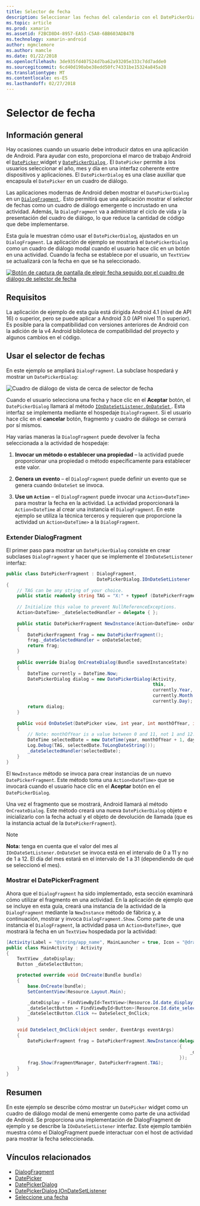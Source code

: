 ```yaml
---
title: Selector de fecha
description: Seleccionar las fechas del calendario con el DatePickerDialog y DialogFragment
ms.topic: article
ms.prod: xamarin
ms.assetid: F2BCD8D4-8957-EA53-C5A8-6BB603ADB47B
ms.technology: xamarin-android
author: mgmclemore
ms.author: mamcle
ms.date: 01/22/2018
ms.openlocfilehash: 3de935fd407524d7ba62a93205e333c7dd7adde0
ms.sourcegitcommit: 6cd40d190abe38edd50fc74331be15324a845a28
ms.translationtype: MT
ms.contentlocale: es-ES
ms.lasthandoff: 02/27/2018
---
```

# <a name="date-picker"></a>Selector de fecha

## <a name="overview"></a>Información general

Hay ocasiones cuando un usuario debe introducir datos en una aplicación de Android. Para ayudar con esto, proporciona el marco de trabajo Android el [ `DatePicker` ](https://developer.xamarin.com/api/type/Android.Widget.DatePicker/) widget y [ `DatePickerDialog` ](https://developer.xamarin.com/api/type/Android.App.DatePickerDialog/) . El `DatePicker` permite a los usuarios seleccionar el año, mes y día en una interfaz coherente entre dispositivos y aplicaciones. El `DatePickerDialog` es una clase auxiliar que encapsula el `DatePicker` en un cuadro de diálogo.

Las aplicaciones modernas de Android deben mostrar el `DatePickerDialog` en un [ `DialogFragment` ](https://developer.xamarin.com/api/type/Android.App.DialogFragment/). Esto permitirá que una aplicación mostrar el selector de fechas como un cuadro de diálogo emergente o incrustado en una actividad. Además, la `DialogFragment` va a administrar el ciclo de vida y la presentación del cuadro de diálogo, lo que reduce la cantidad de código que debe implementarse.

Esta guía le muestran cómo usar el `DatePickerDialog`, ajustados en un `DialogFragment`. La aplicación de ejemplo se mostrará el `DatePickerDialog` como un cuadro de diálogo modal cuando el usuario hace clic en un botón en una actividad. Cuando la fecha se establece por el usuario, un `TextView` se actualizará con la fecha en que se ha seleccionado.

[![Botón de captura de pantalla de elegir fecha seguido por el cuadro de diálogo de selector de fecha](date-picker-images/image-01-sml.png)](date-picker-images/image-01.png)

## <a name="requirements"></a>Requisitos

La aplicación de ejemplo de esta guía está dirigida Android 4.1 (nivel de API
16) o superior, pero se puede aplicar a Android 3.0 (API nivel 11 o superior). Es posible para la compatibilidad con versiones anteriores de Android con la adición de la v4 Android biblioteca de compatibilidad del proyecto y algunos cambios en el código.

## <a name="using-the-datepicker"></a>Usar el selector de fechas

En este ejemplo se ampliará `DialogFragment`. La subclase hospedará y mostrar un `DatePickerDialog`:

![Cuadro de diálogo de vista de cerca de selector de fecha](date-picker-images/image-02.png)

Cuando el usuario selecciona una fecha y hace clic en el **Aceptar** botón, el `DatePickerDialog` llamará al método [ `IOnDateSetListener.OnDateSet` ](https://developer.xamarin.com/api/member/Android.App.DatePickerDialog+IOnDateSetListener.OnDateSet/p/Android.Widget.DatePicker/System.Int32/System.Int32/System.Int32/).
Esta interfaz se implementa mediante el hospedaje `DialogFragment`. Si el usuario hace clic en el **cancelar** botón, fragmento y cuadro de diálogo se cerrará por sí mismos.

Hay varias maneras la `DialogFragment` puede devolver la fecha seleccionada a la actividad de hospedaje:

1. **Invocar un método o establecer una propiedad** &ndash; la actividad puede proporcionar una propiedad o método específicamente para establecer este valor.

2. **Genera un evento** &ndash; el `DialogFragment` puede definir un evento que se genera cuando `OnDateSet` se invoca.

3. **Use un `Action`**  &ndash; el `DialogFragment` puede invocar una `Action<DateTime>` para mostrar la fecha en la actividad. La actividad proporcionará la `Action<DateTime` al crear una instancia el `DialogFragment`. En este ejemplo se utiliza la técnica terceros y requieren que proporcione la actividad un `Action<DateTime>` a la `DialogFragment`.


<a name="extending_dialogfragment" />

### <a name="extending-dialogfragment"></a>Extender DialogFragment

El primer paso para mostrar un `DatePickerDialog` consiste en crear subclases `DialogFragment` y hacer que se implemente el `IOnDateSetListener` interfaz:

```csharp
public class DatePickerFragment : DialogFragment, 
                                  DatePickerDialog.IOnDateSetListener
{
    // TAG can be any string of your choice.
    public static readonly string TAG = "X:" + typeof (DatePickerFragment).Name.ToUpper();
    
    // Initialize this value to prevent NullReferenceExceptions.
    Action<DateTime> _dateSelectedHandler = delegate { };
    
    public static DatePickerFragment NewInstance(Action<DateTime> onDateSelected)
    {
        DatePickerFragment frag = new DatePickerFragment();
        frag._dateSelectedHandler = onDateSelected;
        return frag;
    }
    
    public override Dialog OnCreateDialog(Bundle savedInstanceState)
    {
        DateTime currently = DateTime.Now;
        DatePickerDialog dialog = new DatePickerDialog(Activity, 
                                                       this, 
                                                       currently.Year, 
                                                       currently.Month - 1,
                                                       currently.Day);
        return dialog;
    }
    
    public void OnDateSet(DatePicker view, int year, int monthOfYear, int dayOfMonth)
    {
        // Note: monthOfYear is a value between 0 and 11, not 1 and 12!
        DateTime selectedDate = new DateTime(year, monthOfYear + 1, dayOfMonth);
        Log.Debug(TAG, selectedDate.ToLongDateString());
        _dateSelectedHandler(selectedDate);
    }
}
```

El `NewInstance` método se invoca para crear instancias de un nuevo `DatePickerFragment`. Este método toma una `Action<DateTime>` que se invocará cuando el usuario hace clic en el **Aceptar** botón en el `DatePickerDialog`.

Una vez el fragmento que se mostrará, Android llamará al método `OnCreateDialog`. Este método creará una nueva `DatePickerDialog` objeto e inicializarlo con la fecha actual y el objeto de devolución de llamada (que es la instancia actual de la `DatePickerFragment`).


> [!NOTE]
> **Nota:** tenga en cuenta que el valor del mes al `IOnDateSetListener.OnDateSet` se invoca está en el intervalo de 0 a 11 y no de 1 a 12. El día del mes estará en el intervalo de 1 a 31 (dependiendo de qué se seleccionó el mes).


<a name="date_picker_fragment" />

### <a name="showing-the-datepickerfragment"></a>Mostrar el DatePickerFragment

Ahora que el `DialogFragment` ha sido implementado, esta sección examinará cómo utilizar el fragmento en una actividad. En la aplicación de ejemplo que se incluye en esta guía, creará una instancia de la actividad de la `DialogFragment` mediante la `NewInstance` método de fábrica y, a continuación, mostrar y invoca `DialogFragment.Show`. Como parte de una instancia el `DialogFragment`, la actividad pasa un `Action<DateTime>`, que mostrará la fecha en un `TextView` hospedada por la actividad:

```csharp
[Activity(Label = "@string/app_name", MainLauncher = true, Icon = "@drawable/icon")]
public class MainActivity : Activity
{
    TextView _dateDisplay;
    Button _dateSelectButton;

    protected override void OnCreate(Bundle bundle)
    {
        base.OnCreate(bundle);
        SetContentView(Resource.Layout.Main);

        _dateDisplay = FindViewById<TextView>(Resource.Id.date_display);
        _dateSelectButton = FindViewById<Button>(Resource.Id.date_select_button);
        _dateSelectButton.Click += DateSelect_OnClick;
    }

    void DateSelect_OnClick(object sender, EventArgs eventArgs)
    {
        DatePickerFragment frag = DatePickerFragment.NewInstance(delegate(DateTime time)
                                                                 {
                                                                     _dateDisplay.Text = time.ToLongDateString();
                                                                 });
        frag.Show(FragmentManager, DatePickerFragment.TAG);
    }
}
```

<a name="summary" />

## <a name="summary"></a>Resumen

En este ejemplo se describe cómo mostrar un `DatePicker` widget como un cuadro de diálogo modal de menú emergente como parte de una actividad de Android. Se proporciona una implementación de DialogFragment de ejemplo y se describe la `IOnDateSetListener` interfaz. Este ejemplo también muestra cómo el DialogFragment puede interactuar con el host de actividad para mostrar la fecha seleccionada.


## <a name="related-links"></a>Vínculos relacionados

- [DialogFragment](https://developer.xamarin.com/api/type/Android.App.DialogFragment/)
- [DatePicker](https://developer.xamarin.com/api/type/Android.Widget.DatePicker/)
- [DatePickerDialog](https://developer.xamarin.com/api/type/Android.App.DatePickerDialog/)
- [DatePickerDialog.IOnDateSetListener](https://developer.xamarin.com/api/type/Android.App.DatePickerDialog+IOnDateSetListener/)
- [Seleccione una fecha](https://github.com/xamarinhttps://developer.xamarin.com/recipes/tree/master/android/controls/datepicker/select_a_date)
